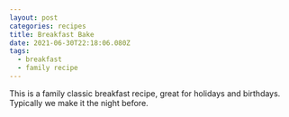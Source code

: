```yaml
---
layout: post
categories: recipes
title: Breakfast Bake
date: 2021-06-30T22:18:06.080Z
tags:
  - breakfast
  - family recipe
---
```

This is a family classic breakfast recipe, great for holidays and birthdays. Typically we make it the night before.